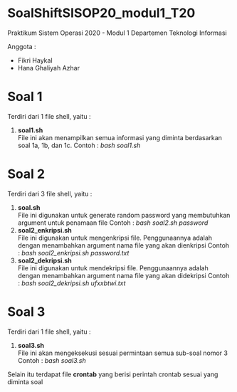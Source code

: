 # SoalShiftSISOP20_modul1_T20
Praktikum Sistem Operasi 2020 - Modul 1
Departemen Teknologi Informasi

Anggota :
- Fikri Haykal
- Hana Ghaliyah Azhar


# Soal 1
Terdiri dari 1 file shell, yaitu :
1. <b>soal1.sh</b><br />
   File ini akan menampilkan semua informasi yang diminta berdasarkan soal 1a, 1b, dan 1c.
   Contoh : <i>bash soal1.sh</i>


# Soal 2
Terdiri dari 3 file shell, yaitu :
1. <b>soal.sh</b><br />
   File ini digunakan untuk generate random password yang membutuhkan argument untuk penamaan file
   Contoh : <i>bash soal2.sh password</i>
2. <b>soal2_enkripsi.sh</b><br />
   File ini digunakan untuk mengenkripsi file. Penggunaannya adalah dengan menambahkan argument nama file yang akan dienkripsi
   Contoh : <i>bash soal2_enkripsi.sh password.txt</i>
3. <b>soal2_dekripsi.sh</b><br />
   File ini digunakan untuk mendekripsi file. Penggunaannya adalah dengan menambahkan argument nama file yang akan didekripsi
   Contoh : <i>bash soal2_dekripsi.sh ufxxbtwi.txt</i>


# Soal 3
Terdiri dari 1 file shell, yaitu :
1. <b>soal3.sh</b><br />
   File ini akan mengeksekusi sesuai permintaan semua sub-soal nomor 3
   Contoh : <i>bash soal3.sh</i>
   
Selain itu terdapat file <b>crontab</b> yang berisi perintah crontab sesuai yang diminta soal
